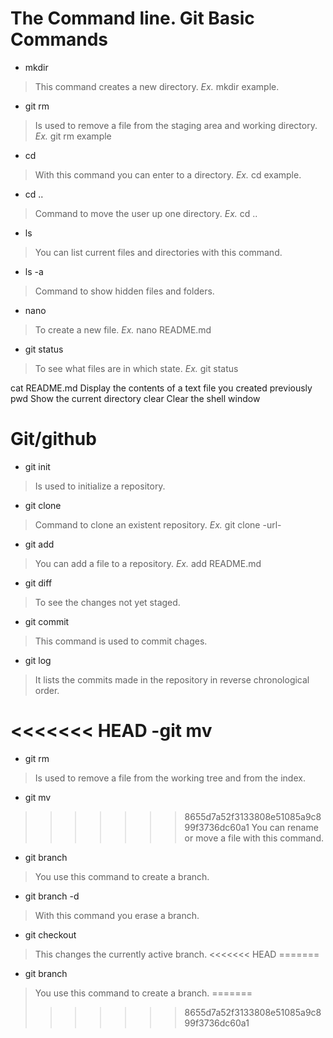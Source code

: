 # **The Command line.** Git Basic Commands

- mkdir 
>This command creates a new directory. *Ex.* mkdir example.

- git rm
>Is used to remove a file from the staging area and working directory. *Ex.* git rm example

- cd
>With this command you can enter to a directory. *Ex.* cd example.

- cd ..
>Command to move the user up one directory. *Ex.* cd .. 

- ls 
>You can list current files and directories with this command.

- ls -a
>Command to show hidden files and folders.

- nano
>To create a new file. *Ex.* nano README.md

- git status
>To see what files are in which state. *Ex.* git status



cat README.md	Display the contents of a text file you created previously
pwd	Show the current directory
clear	Clear the shell window  
 

# **Git/github**


- git init
>Is used to initialize a repository.

- git clone
>Command to clone an existent repository. *Ex.* git clone -url-

- git add
>You can add a file to a repository. *Ex.* add README.md

- git diff
>To see the changes not yet staged.

- git commit
>This command is used to commit chages.

- git log
>It lists the commits made in the repository in reverse chronological order.

<<<<<<< HEAD
-git mv
=======
- git rm
>Is used to remove a file from the working tree and from the index.

- git mv
>>>>>>> 8655d7a52f3133808e51085a9c899f3736dc60a1
You can rename or move a file with this command.

- git branch
>You use this command to create a branch.

- git branch -d
>With this command you erase a branch.

- git checkout
>This changes the currently active branch.
<<<<<<< HEAD
=======
- git branch
>You use this command to create a branch.
=======
>>>>>>> 8655d7a52f3133808e51085a9c899f3736dc60a1

